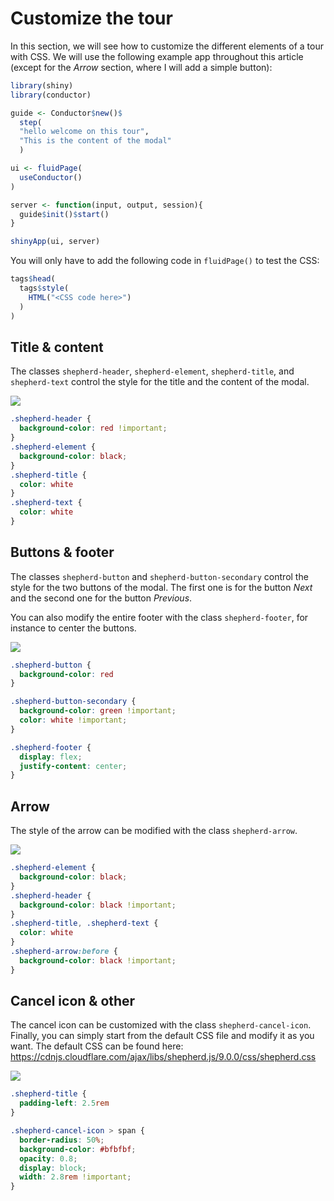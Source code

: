# Customize the tour

In this section, we will see how to customize the different elements of a tour with CSS. We will use the following example app throughout this article (except for the *Arrow* section, where I will add a simple button):

```r
library(shiny)
library(conductor)

guide <- Conductor$new()$
  step(
  "hello welcome on this tour",
  "This is the content of the modal"
  )

ui <- fluidPage(
  useConductor()
)

server <- function(input, output, session){
  guide$init()$start()
}

shinyApp(ui, server)
```
You will only have to add the following code in `fluidPage()` to test the CSS:
```r
tags$head(
  tags$style(
    HTML("<CSS code here>")
  )
)
```

## Title & content

<!-- panels:start -->
<!-- div:left-panel -->

The classes `shepherd-header`, `shepherd-element`, `shepherd-title`, and `shepherd-text` control the style for the title and the content of the modal.

<img src="articles/assets/title_and_content.png">
<!-- div:right-panel -->

```css
.shepherd-header {
  background-color: red !important;
}
.shepherd-element {
  background-color: black;
}
.shepherd-title {
  color: white
}
.shepherd-text {
  color: white
}
```
<!-- panels:end -->



## Buttons & footer

<!-- panels:start -->
<!-- div:left-panel -->

The classes `shepherd-button` and `shepherd-button-secondary` control the style for the two buttons of the modal. The first one is for the button *Next* and the second one for the button *Previous*. 

You can also modify the entire footer with the class `shepherd-footer`, for instance to center the buttons.

<img src="articles/assets/buttons.png">
<!-- div:right-panel -->

```css
.shepherd-button {
  background-color: red 
}

.shepherd-button-secondary {
  background-color: green !important;
  color: white !important;
}

.shepherd-footer {
  display: flex;
  justify-content: center;
}
```
<!-- panels:end -->

## Arrow

<!-- panels:start -->
<!-- div:left-panel -->

The style of the arrow can be modified with the class `shepherd-arrow`.

<img src="articles/assets/arrow.png">
<!-- div:right-panel -->

```css
.shepherd-element {
  background-color: black;
}
.shepherd-header {
  background-color: black !important;
}
.shepherd-title, .shepherd-text {
  color: white
}
.shepherd-arrow:before {
  background-color: black !important;
}
```
<!-- panels:end -->

## Cancel icon & other

<!-- panels:start -->
<!-- div:left-panel -->

The cancel icon can be customized with the class `shepherd-cancel-icon`. Finally, you can simply start from the default CSS file and modify it as you want. The default CSS can be found here: https://cdnjs.cloudflare.com/ajax/libs/shepherd.js/9.0.0/css/shepherd.css

<img src="articles/assets/cancel-icon.png">

<!-- div:right-panel -->

```css
.shepherd-title {
  padding-left: 2.5rem
}

.shepherd-cancel-icon > span {
  border-radius: 50%;
  background-color: #bfbfbf;
  opacity: 0.8;
  display: block;
  width: 2.8rem !important;
}
```
<!-- panels:end -->
